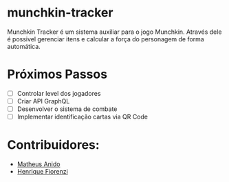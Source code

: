 # munchkin-tracker
Munchkin Tracker é um sistema auxiliar para o jogo Munchkin. Através dele é possivel gerenciar itens e calcular a força do personagem de forma automática.

# Próximos Passos
- [ ] Controlar level dos jogadores
- [ ] Criar API GraphQL
- [ ] Desenvolver o sistema de combate
- [ ] Implementar identificação cartas via QR Code

# Contribuidores:
- [Matheus Anido](https://github.com/MathAnido)
- [Henrique Fiorenzi](https://github.com/HenriqueFiorenzi)
